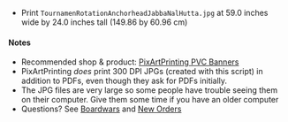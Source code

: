 * Print `TournamenRotationAnchorheadJabbaNalHutta.jpg` at 59.0 inches wide by 24.0 inches tall (149.86 by 60.96 cm)

#### Notes
* Recommended shop & product: [PixArtPrinting PVC Banners](https://www.pixartprinting.com/signage/banners-mesh/pvc-banner/)
* PixArtPrinting *does* print 300 DPI JPGs (created with this script) in addition to PDFs, even though they ask for PDFs initially.
* The JPG files are very large so some people have trouble seeing them on their computer. Give them some time if you have an older computer
* Questions? See [Boardwars](http://boardwars.eu/ia-maps/) and [New Orders](https://neworders.xyz/imperial-assault-skirmish-map-project/)
